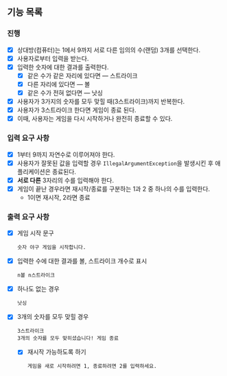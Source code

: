 ## 기능 목록

### 진행
- [X] 상대방(컴퓨터)는 1에서 9까지 서로 다른 임의의 수(랜덤) 3개를 선택한다.
- [X] 사용자로부터 입력을 받는다.
- [X] 입력한 숫자에 대한 결과를 출력한다.
  - [X] 같은 수가 같은 자리에 있다면 — 스트라이크
  - [X] 다른 자리에 있다면 — 볼
  - [X] 같은 수가 전혀 없다면 — 낫싱
- [X] 사용자가 3가지의 숫자를 모두 맞힐 때(3스트라이크)까지 반복한다.
- [X] 사용자가 3스트라이크 한다면 게임이 종료 된다.
- [X] 이때, 사용자는 게임을 다시 시작하거나 완전히 종료할 수 있다.

### 입력 요구 사항
- [X] 1부터 9까지 자연수로 이루어져야 한다.
- [X] 사용자가 잘못된 값을 입력할 경우 ```IllegalArgumentException```을 발생시킨 후 애플리케이션은 종료된다.
- [X] **서로 다른** 3자리의 수를 입력해야 한다.
- [X] 게임이 끝난 경우라면 재시작/종료를 구분하는 1과 2 중 하나의 수를 입력한다.
  - 1이면 재시작, 2라면 종료

### 출력 요구 사항
- [X] 게임 시작 문구
  ```
  숫자 야구 게임을 시작합니다.
  ```
- [X] 입력한 수에 대한 결과를 볼, 스트라이크 개수로 표시
  ```
  n볼 n스트라이크
  ```
- [X] 하나도 없는 경우
  ```
  낫싱
  ```
- [X] 3개의 숫자를 모두 맞힐 경우
  ```
  3스트라이크
  3개의 숫자를 모두 맞히셨습니다! 게임 종료
  ```
  - [X] 재시작 가능하도록 하기
    ```
    게임을 새로 시작하려면 1, 종료하려면 2를 입력하세요.
    ```